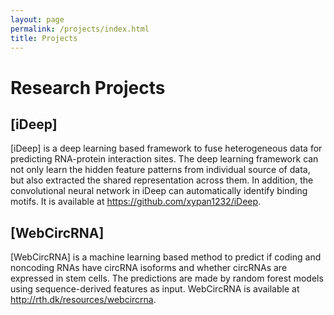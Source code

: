 ```yaml
---
layout: page
permalink: /projects/index.html
title: Projects
---
```


# Research Projects

## [iDeep]
[iDeep] is a deep learning based framework to fuse heterogeneous data for predicting RNA-protein interaction sites. The deep learning framework can not only learn the hidden feature patterns from individual source of data, but also extracted the shared representation across them. In addition, the convolutional neural network in iDeep can automatically identify binding motifs. It is available at <a href="https://github.com/xypan1232/iDeep">https://github.com/xypan1232/iDeep</a>.
<br>
## [WebCircRNA]
[WebCircRNA] is a machine learning based method to predict if coding and noncoding RNAs have circRNA isoforms and whether circRNAs are expressed in stem cells. The predictions are made by random forest models using sequence-derived features as input. WebCircRNA is available at <a href="http://rth.dk/resources/webcircrna">http://rth.dk/resources/webcircrna</a>.
<br>



